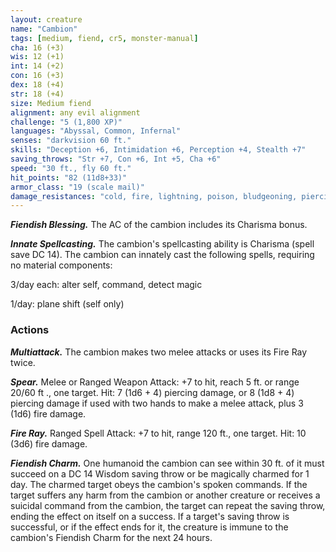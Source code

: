 ```yaml
---
layout: creature
name: "Cambion"
tags: [medium, fiend, cr5, monster-manual]
cha: 16 (+3)
wis: 12 (+1)
int: 14 (+2)
con: 16 (+3)
dex: 18 (+4)
str: 18 (+4)
size: Medium fiend
alignment: any evil alignment
challenge: "5 (1,800 XP)"
languages: "Abyssal, Common, Infernal"
senses: "darkvision 60 ft."
skills: "Deception +6, Intimidation +6, Perception +4, Stealth +7"
saving_throws: "Str +7, Con +6, Int +5, Cha +6"
speed: "30 ft., fly 60 ft."
hit_points: "82 (11d8+33)"
armor_class: "19 (scale mail)"
damage_resistances: "cold, fire, lightning, poison, bludgeoning, piercing, and slashing from nonmagical weapons"
---
```


***Fiendish Blessing.*** The AC of the cambion includes its Charisma bonus.

***Innate Spellcasting.*** The cambion's spellcasting ability is Charisma (spell save DC 14). The cambion can innately cast the following spells, requiring no material components:

3/day each: alter self, command, detect magic

1/day: plane shift (self only)

### Actions

***Multiattack.*** The cambion makes two melee attacks or uses its Fire Ray twice.

***Spear.*** Melee or Ranged Weapon Attack: +7 to hit, reach 5 ft. or range 20/60 ft ., one target. Hit: 7 (1d6 + 4) piercing damage, or 8 (1d8 + 4) piercing damage if used with two hands to make a melee attack, plus 3 (1d6) fire damage.

***Fire Ray.*** Ranged Spell Attack: +7 to hit, range 120 ft., one target. Hit: 10 (3d6) fire damage.

***Fiendish Charm.*** One humanoid the cambion can see within 30 ft. of it must succeed on a DC 14 Wisdom saving throw or be magically charmed for 1 day. The charmed target obeys the cambion's spoken commands. If the target suffers any harm from the cambion or another creature or receives a suicidal command from the cambion, the target can repeat the saving throw, ending the effect on itself on a success. If a target's saving throw is successful, or if the effect ends for it, the creature is immune to the cambion's Fiendish Charm for the next 24 hours.